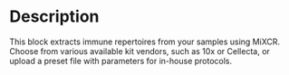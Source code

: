 # Description

This block extracts immune repertoires from your samples using MiXCR. Choose from various available kit vendors, such as 10x or Cellecta, or upload a preset file with parameters for in-house protocols.